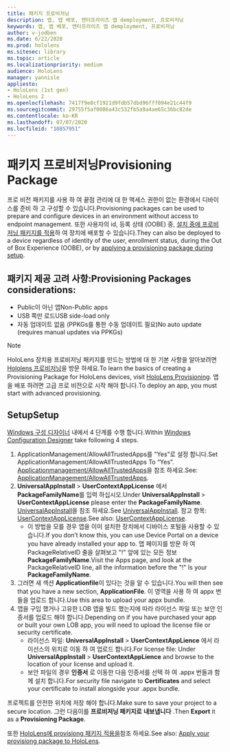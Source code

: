 ```yaml
---
title: 패키지 프로비저닝
description: 앱, 앱 배포, 엔터프라이즈 앱 demployment, 프로비저닝
keywords: 앱, 앱 배포, 엔터프라이즈 앱 demployment, 프로비저닝
author: v-jodben
ms.date: 6/22/2020
ms.prod: hololens
ms.sitesec: library
ms.topic: article
ms.localizationpriority: medium
audience: HoloLens
manager: yannisle
appliesto:
- HoloLens (1st gen)
- HoloLens 2
ms.openlocfilehash: 7417f9e8cf1921d9fdb57dbd96fff094e21c44f9
ms.sourcegitcommit: 29755f5af0086a43c532fb5a9a4ae65c36bc82de
ms.contentlocale: ko-KR
ms.lasthandoff: 07/07/2020
ms.locfileid: "10857951"
---
```

# <span data-ttu-id="7ca70-104">패키지 프로비저닝</span><span class="sxs-lookup"><span data-stu-id="7ca70-104">Provisioning Package</span></span>

<span data-ttu-id="7ca70-105">프로 비전 패키지를 사용 하 여 끝점 관리에 대 한 액세스 권한이 없는 환경에서 디바이스를 준비 하 고 구성할 수 있습니다.</span><span class="sxs-lookup"><span data-stu-id="7ca70-105">Provisioning packages can be used to prepare and configure devices in an environment without access to endpoint management.</span></span> <span data-ttu-id="7ca70-106">또한 사용자의 id, 등록 상태 (OOBE) 중, [설치 중에 프로비저닝 패키지를 적용](https://docs.microsoft.com/hololens/hololens-provisioning##apply-a-provisioning-package-to-hololens-during-setup)하 여 장치에 배포할 수 있습니다.</span><span class="sxs-lookup"><span data-stu-id="7ca70-106">They can also be deployed to a device regardless of identity of the user, enrollment status, during the Out of Box Experience (OOBE), or by [applying a provisioning package during setup](https://docs.microsoft.com/hololens/hololens-provisioning##apply-a-provisioning-package-to-hololens-during-setup).</span></span>

## <span data-ttu-id="7ca70-107">패키지 제공 고려 사항:</span><span class="sxs-lookup"><span data-stu-id="7ca70-107">Provisioning Packages considerations:</span></span>
* <span data-ttu-id="7ca70-108">Public이 아닌 앱</span><span class="sxs-lookup"><span data-stu-id="7ca70-108">Non-Public apps</span></span>
* <span data-ttu-id="7ca70-109">USB 쪽만 로드</span><span class="sxs-lookup"><span data-stu-id="7ca70-109">USB side-load only</span></span>
* <span data-ttu-id="7ca70-110">자동 업데이트 없음 (PPKGs를 통한 수동 업데이트 필요)</span><span class="sxs-lookup"><span data-stu-id="7ca70-110">No auto update (requires manual updates via PPKGs)</span></span>

> [!NOTE] 
> <span data-ttu-id="7ca70-111">HoloLens 장치용 프로비저닝 패키지를 만드는 방법에 대 한 기본 사항을 알아보려면 [Hololens 프로비저닝](https://docs.microsoft.com/hololens/hololens-provisioning)을 방문 하세요.</span><span class="sxs-lookup"><span data-stu-id="7ca70-111">To learn the basics of creating a Provisioning Package for HoloLens devices, visit [HoloLens Provisioning](https://docs.microsoft.com/hololens/hololens-provisioning).</span></span> <span data-ttu-id="7ca70-112">앱을 배포 하려면 고급 프로 비전으로 시작 해야 합니다.</span><span class="sxs-lookup"><span data-stu-id="7ca70-112">To deploy an app, you must start with advanced provisioning.</span></span> 

## <span data-ttu-id="7ca70-113">Setup</span><span class="sxs-lookup"><span data-stu-id="7ca70-113">Setup</span></span>

<span data-ttu-id="7ca70-114">[Windows 구성 디자이너](https://www.microsoft.com/store/productId/9NBLGGH4TX22) 내에서 4 단계를 수행 합니다.</span><span class="sxs-lookup"><span data-stu-id="7ca70-114">Within [Windows Configuration Designer](https://www.microsoft.com/store/productId/9NBLGGH4TX22) take following 4 steps.</span></span>

1. <span data-ttu-id="7ca70-115">ApplicationManagement/AllowAllTrustedApps를 "Yes"로 설정 합니다.</span><span class="sxs-lookup"><span data-stu-id="7ca70-115">Set ApplicationManagement/AllowAllTrustedApps To “Yes”.</span></span> <span data-ttu-id="7ca70-116">[Applicationmanagement/AllowAllTrustedApps](https://docs.microsoft.com/windows/client-management/mdm/policy-csp-applicationmanagement#applicationmanagement-allowalltrustedapps)을 참조 하세요.</span><span class="sxs-lookup"><span data-stu-id="7ca70-116">See: [ApplicationManagement/AllowAllTrustedApps](https://docs.microsoft.com/windows/client-management/mdm/policy-csp-applicationmanagement#applicationmanagement-allowalltrustedapps).</span></span>
2. <span data-ttu-id="7ca70-117">**UniversalAppInstall**  >  **UserContextAppLicense** 에서 **PackageFamilyName**를 입력 하십시오.</span><span class="sxs-lookup"><span data-stu-id="7ca70-117">Under **UniversalAppInstall** > **UserContextAppLicense** please enter the **PackageFamilyName**.</span></span> <span data-ttu-id="7ca70-118">[UniversalAppInstall](https://docs.microsoft.com/windows/configuration/wcd/wcd-universalappinstall)을 참조 하세요.</span><span class="sxs-lookup"><span data-stu-id="7ca70-118">See [UniversalAppInstall](https://docs.microsoft.com/windows/configuration/wcd/wcd-universalappinstall).</span></span> <span data-ttu-id="7ca70-119">참고 항목: [UserContextAppLicense](https://docs.microsoft.com/windows/configuration/wcd/wcd-universalappinstall#usercontextapplicense).</span><span class="sxs-lookup"><span data-stu-id="7ca70-119">See also: [UserContextAppLicense](https://docs.microsoft.com/windows/configuration/wcd/wcd-universalappinstall#usercontextapplicense).</span></span>
    - <span data-ttu-id="7ca70-120">이 방법을 모를 경우 앱을 이미 설치한 장치에서 디바이스 포털을 사용할 수 있습니다.</span><span class="sxs-lookup"><span data-stu-id="7ca70-120">If you don’t know this, you can use Device Portal on a device you have already installed your app to.</span></span> <span data-ttu-id="7ca70-121">앱 페이지를 방문 하 여 PackageRelativeID 줄을 살펴보고 "!" 앞에 있는 모든 정보 **PackageFamilyName**.</span><span class="sxs-lookup"><span data-stu-id="7ca70-121">Visit the Apps page, and look at the PackageRelativeID line, all the information before the "!" Is your **PackageFamilyName**.</span></span>
3. <span data-ttu-id="7ca70-122">그러면 새 섹션 **Applicationfile**이 있다는 것을 알 수 있습니다.</span><span class="sxs-lookup"><span data-stu-id="7ca70-122">You will then see that you have a new section, **ApplicationFile**.</span></span> <span data-ttu-id="7ca70-123">이 영역을 사용 하 여 appx 번들을 업로드 합니다.</span><span class="sxs-lookup"><span data-stu-id="7ca70-123">Use this area to upload your appx bundle.</span></span> 
4. <span data-ttu-id="7ca70-124">앱을 구입 했거나 고유한 LOB 앱을 빌드 했는지에 따라 라이선스 파일 또는 보안 인증서를 업로드 해야 합니다.</span><span class="sxs-lookup"><span data-stu-id="7ca70-124">Depending on if you have purchased your app or built your own LOB app, you will need to upload the license file or security certificate.</span></span>
    - <span data-ttu-id="7ca70-125">라이선스 파일: **UniversalAppInstall**  >  **UserContextAppLience** 에서 라이선스의 위치로 이동 하 여 업로드 합니다.</span><span class="sxs-lookup"><span data-stu-id="7ca70-125">For license file: Under **UniversalAppInstall** > **UserContextAppLience** and browse to the location of your license and upload it.</span></span> 
    - <span data-ttu-id="7ca70-126">보안 파일의 경우 **인증서** 로 이동한 다음 인증서를 선택 하 여 .appx 번들과 함께 설치 합니다.</span><span class="sxs-lookup"><span data-stu-id="7ca70-126">For security file navigate to **Certificates** and select your certificate to install alongside your .appx bundle.</span></span> 

<span data-ttu-id="7ca70-127">프로젝트를 안전한 위치에 저장 해야 합니다.</span><span class="sxs-lookup"><span data-stu-id="7ca70-127">Make sure to save your project to a secure location.</span></span> <span data-ttu-id="7ca70-128">그런 다음이를 **프로비저닝 패키지로** **내보냅니다** .</span><span class="sxs-lookup"><span data-stu-id="7ca70-128">Then **Export** it as a **Provisioning Package**.</span></span>  
    
<span data-ttu-id="7ca70-129">또한 [HoloLens에 provisiong 패키지 적용을](https://docs.microsoft.com/hololens/hololens-provisioning#apply-a-provisioning-package-to-hololens-during-setup)참조 하세요.</span><span class="sxs-lookup"><span data-stu-id="7ca70-129">See also: [Apply your provisiong package to HoloLens](https://docs.microsoft.com/hololens/hololens-provisioning#apply-a-provisioning-package-to-hololens-during-setup).</span></span>
